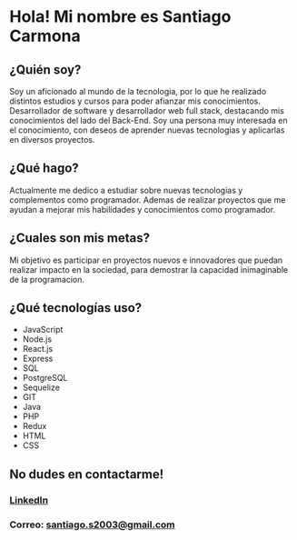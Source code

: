 # Hola! Mi nombre es Santiago Carmona

## ¿Quién soy?
Soy un aficionado al mundo de la tecnologia, por lo que he realizado distintos estudios y cursos para poder afianzar mis conocimientos. Desarrollador de software y desarrollador web full stack, destacando mis conocimientos del lado del Back-End. Soy una persona muy interesada en el conocimiento, con deseos de aprender nuevas tecnologias y aplicarlas en diversos proyectos.

## ¿Qué hago?
Actualmente me dedico a estudiar sobre nuevas tecnologias y complementos como programador. Ademas de realizar proyectos que me ayudan a mejorar mis habilidades y conocimientos como programador.

## ¿Cuales son mis metas?
Mi objetivo es participar en proyectos nuevos e innovadores que puedan realizar impacto en la sociedad, para demostrar la capacidad inimaginable de la programacion.

## ¿Qué tecnologías uso?
* JavaScript
* Node.js
* React.js
* Express
* SQL
* PostgreSQL
* Sequelize
* GIT
* Java
* PHP
* Redux
* HTML
* CSS

## No dudes en contactarme!
### [LinkedIn](https://www.linkedin.com/in/santiago-carmona-osorio-b3252825b/)
### Correo: santiago.s2003@gmail.com

<!--
**SCarmona02/SCarmona02** is a ✨ _special_ ✨ repository because its `README.md` (this file) appears on your GitHub profile.

Here are some ideas to get you started:

- 🔭 I’m currently working on ...
- 🌱 I’m currently learning ...
- 👯 I’m looking to collaborate on ...
- 🤔 I’m looking for help with ...
- 💬 Ask me about ...
- 📫 How to reach me: ...
- 😄 Pronouns: ...
- ⚡ Fun fact: ...
-->
